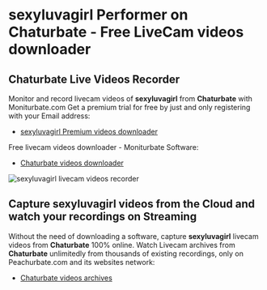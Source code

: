 # sexyluvagirl Performer on Chaturbate - Free LiveCam videos downloader

## Chaturbate Live Videos Recorder

Monitor and record livecam videos of **sexyluvagirl** from **Chaturbate** with Moniturbate.com
Get a premium trial for free by just and only registering with your Email address:
* [sexyluvagirl Premium videos downloader](https://moniturbate.com/request-demo-licence-key.html)

Free livecam videos downloader - Moniturbate Software:
* [Chaturbate videos downloader](https://moniturbate.com/moniturbate-download-software.html)

![sexyluvagirl livecam videos recorder](https://peachurnet.com/templates/moniturbate-software.png)


## Capture sexyluvagirl videos from the Cloud and watch your recordings on Streaming

Without the need of downloading a software, capture **sexyluvagirl** livecam videos from **Chaturbate** 100% online.
Watch Livecam archives from **Chaturbate** unlimitedly from thousands of existing recordings, only on Peachurbate.com and its websites network:
* [Chaturbate videos archives](https://peachurnet.com/)
